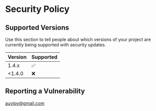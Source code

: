 # Security Policy

## Supported Versions

Use this section to tell people about which versions of your project are
currently being supported with security updates.

| Version | Supported          |
| ------- | ------------------ |
| 1.4.x   | :white_check_mark: |
| <1.4.0  | :x:                |

## Reporting a Vulnerability

auvipy@gmail.com
